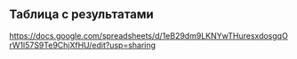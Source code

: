 ## Таблица с результатами

https://docs.google.com/spreadsheets/d/1eB29dm9LKNYwTHuresxdosgqOrW1l57S9Te9ChjXfHU/edit?usp=sharing